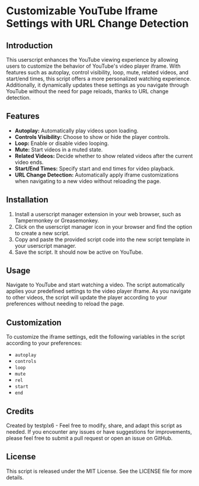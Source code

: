 # Customizable YouTube Iframe Settings with URL Change Detection

## Introduction
This userscript enhances the YouTube viewing experience by allowing users to customize the behavior of YouTube's video player iframe. With features such as autoplay, control visibility, loop, mute, related videos, and start/end times, this script offers a more personalized watching experience. Additionally, it dynamically updates these settings as you navigate through YouTube without the need for page reloads, thanks to URL change detection.

## Features
- **Autoplay:** Automatically play videos upon loading.
- **Controls Visibility:** Choose to show or hide the player controls.
- **Loop:** Enable or disable video looping.
- **Mute:** Start videos in a muted state.
- **Related Videos:** Decide whether to show related videos after the current video ends.
- **Start/End Times:** Specify start and end times for video playback.
- **URL Change Detection:** Automatically apply iframe customizations when navigating to a new video without reloading the page.

## Installation
1. Install a userscript manager extension in your web browser, such as Tampermonkey or Greasemonkey.
2. Click on the userscript manager icon in your browser and find the option to create a new script.
3. Copy and paste the provided script code into the new script template in your userscript manager.
4. Save the script. It should now be active on YouTube.

## Usage
Navigate to YouTube and start watching a video. The script automatically applies your predefined settings to the video player iframe. As you navigate to other videos, the script will update the player according to your preferences without needing to reload the page.

## Customization
To customize the iframe settings, edit the following variables in the script according to your preferences:
- `autoplay`
- `controls`
- `loop`
- `mute`
- `rel`
- `start`
- `end`

## Credits
Created by testplx6 - Feel free to modify, share, and adapt this script as needed. If you encounter any issues or have suggestions for improvements, please feel free to submit a pull request or open an issue on GitHub.

## License
This script is released under the MIT License. See the LICENSE file for more details.
